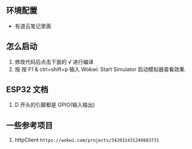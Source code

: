 ## 环境配置
- 有道云笔记里面

## 怎么启动

1. 修改代码后点击下面的 √ 进行编译
2. 按 按 F1 & ctrl+shift+p 输入 Wokwi: Start Simulator 启动模拟器查看效果.


## ESP32 文档
1. D 开头的引脚都是 GPIO(输入输出)



## 一些参考项目
1. httpClient `https://wokwi.com/projects/342032431249883731`